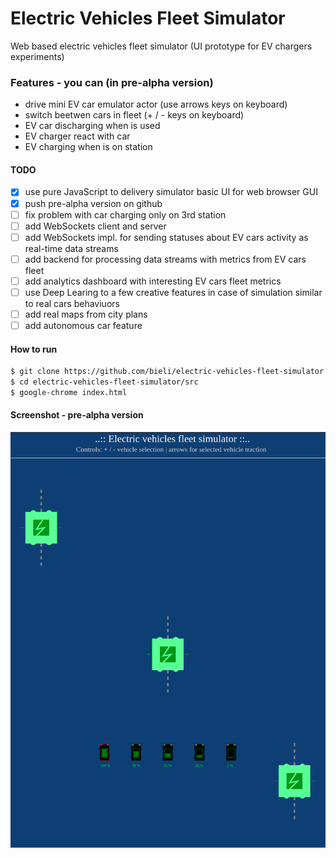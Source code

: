 # Electric Vehicles Fleet Simulator

Web based electric vehicles fleet simulator (UI prototype for EV chargers experiments)

### Features - you can (in pre-alpha version)
- drive mini EV car emulator actor (use arrows keys on keyboard)
- switch beetwen cars in fleet (+ / - keys on keyboard)
- EV car discharging when is used
- EV charger react with car
- EV charging when is on station

#### TODO
- [x] use pure JavaScript to delivery simulator basic UI for web browser GUI
- [x] push pre-alpha version on github
- [ ] fix problem with car charging only on 3rd station
- [ ] add WebSockets client and server
- [ ] add WebSockets impl. for sending statuses about EV cars activity as real-time data streams
- [ ] add backend for processing data streams with metrics from EV cars fleet
- [ ] add analytics dashboard with interesting EV cars fleet metrics
- [ ] use Deep Learing to a few creative features in case of simulation similar to real cars behaviuors
- [ ] add real maps from city plans
- [ ] add autonomous car feature

#### How to run

```bash
$ git clone https://github.com/bieli/electric-vehicles-fleet-simulator.git
$ cd electric-vehicles-fleet-simulator/src
$ google-chrome index.html
```

#### Screenshot - pre-alpha version

![Preview screenshot1](assets/preview-screenshot1.png)
